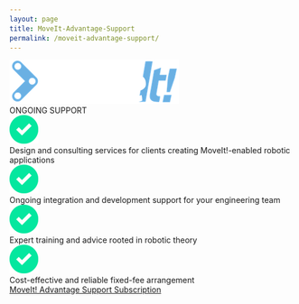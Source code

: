 ```yaml
---
layout: page
title: MoveIt-Advantage-Support
permalink: /moveit-advantage-support/
---
```

<!DOCTYPE html>
<div class="sppHero">
    <div class="sppWrap">
        <div class="sppHeroTitle"> <img id="moveit-logo-black" src="../assets/images/moveit-logo-black.png"> </div>
        <div class="sppHeroSubTitle">ONGOING SUPPORT</div>
        <div class="sppLine"></div>
        <div class="sppRow">
            <div class="sppCol1"><img class="sppArrow" src="../assets/images/support-check.png"></div>
            <div class="sppCol2">
                <div class="sppText">Design and consulting services for clients creating MoveIt!-enabled robotic applications</div>
                <div class="margspp"></div>
            </div>
        </div>
        <div class="sppRow">
            <div class="sppCol1"><img class="sppArrow" src="../assets/images/support-check.png"></div>
            <div class="sppCol2">
                <div class="sppText">Ongoing integration and development support for your engineering team</div>
                <div class="margspp"></div>
            </div>
        </div>
        <div class="sppRow">
            <div class="sppCol1"><img class="sppArrow" src="../assets/images/support-check.png"></div>
            <div class="sppCol2">
                <div class="sppText">Expert training and advice rooted in robotic theory</div>
            </div>
        </div>
        <div class="sppRow">
            <div class="sppCol1"><img class="sppArrow" src="../assets/images/support-check.png"></div>
            <div class="sppCol2">
                <div class="sppText">Cost-effective and reliable fixed-fee arrangement</div>
            </div>
        </div>
    </div>
</div>
<div class="sppEngage">
    <div class="sppEngageWrap">
        <div id="mc3t75agp7ksfb"><a href="https://app.moonclerk.com/pay/3t75agp7ksfb">MoveIt! Advantage Support Subscription</a></div>
        <script type="text/javascript">
            var mc3t75agp7ksfb;
            (function(d, t) {
                var s = d.createElement(t),
                    opts = {
                        "checkoutToken": "3t75agp7ksfb",
                        "width": "100%"
                    };
                s.src = 'https://d2l7e0y6ygya2s.cloudfront.net/assets/embed.js';
                s.onload = s.onreadystatechange = function() {
                    var rs = this.readyState;
                    if (rs)
                        if (rs != 'complete')
                            if (rs != 'loaded') return;
                    try {
                        mc3t75agp7ksfb = new MoonclerkEmbed(opts);
                        mc3t75agp7ksfb.display();
                    } catch (e) {}
                };
                var scr = d.getElementsByTagName(t)[0];
                scr.parentNode.insertBefore(s, scr);
            })(document, 'script');
        </script>
    </div>
</div>